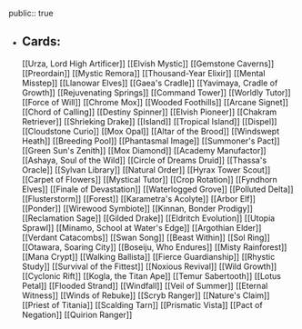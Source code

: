 public:: true
- ## Cards:
	[[Urza, Lord High Artificer]]
	[[Elvish Mystic]]
	[[Gemstone Caverns]]
	[[Preordain]]
	[[Mystic Remora]]
	[[Thousand-Year Elixir]]
	[[Mental Misstep]]
	[[Llanowar Elves]]
	[[Gaea's Cradle]]
	[[Yavimaya, Cradle of Growth]]
	[[Rejuvenating Springs]]
	[[Command Tower]]
	[[Worldly Tutor]]
	[[Force of Will]]
	[[Chrome Mox]]
	[[Wooded Foothills]]
	[[Arcane Signet]]
	[[Chord of Calling]]
	[[Destiny Spinner]]
	[[Elvish Pioneer]]
	[[Chakram Retriever]]
	[[Shrieking Drake]]
	[[Island]]
	[[Tropical Island]]
	[[Dispel]]
	[[Cloudstone Curio]]
	[[Mox Opal]]
	[[Altar of the Brood]]
	[[Windswept Heath]]
	[[Breeding Pool]]
	[[Phantasmal Image]]
	[[Summoner's Pact]]
	[[Green Sun's Zenith]]
	[[Mox Diamond]]
	[[Academy Manufactor]]
	[[Ashaya, Soul of the Wild]]
	[[Circle of Dreams Druid]]
	[[Thassa's Oracle]]
	[[Sylvan Library]]
	[[Natural Order]]
	[[Hyrax Tower Scout]]
	[[Carpet of Flowers]]
	[[Mystical Tutor]]
	[[Crop Rotation]]
	[[Fyndhorn Elves]]
	[[Finale of Devastation]]
	[[Waterlogged Grove]]
	[[Polluted Delta]]
	[[Flusterstorm]]
	[[Forest]]
	[[Karametra's Acolyte]]
	[[Arbor Elf]]
	[[Ponder]]
	[[Wirewood Symbiote]]
	[[Kinnan, Bonder Prodigy]]
	[[Reclamation Sage]]
	[[Gilded Drake]]
	[[Eldritch Evolution]]
	[[Utopia Sprawl]]
	[[Minamo, School at Water's Edge]]
	[[Argothian Elder]]
	[[Verdant Catacombs]]
	[[Swan Song]]
	[[Beast Within]]
	[[Sol Ring]]
	[[Otawara, Soaring City]]
	[[Boseiju, Who Endures]]
	[[Misty Rainforest]]
	[[Mana Crypt]]
	[[Walking Ballista]]
	[[Fierce Guardianship]]
	[[Rhystic Study]]
	[[Survival of the Fittest]]
	[[Noxious Revival]]
	[[Wild Growth]]
	[[Cyclonic Rift]]
	[[Kogla, the Titan Ape]]
	[[Temur Sabertooth]]
	[[Lotus Petal]]
	[[Flooded Strand]]
	[[Windfall]]
	[[Veil of Summer]]
	[[Eternal Witness]]
	[[Winds of Rebuke]]
	[[Scryb Ranger]]
	[[Nature's Claim]]
	[[Priest of Titania]]
	[[Scalding Tarn]]
	[[Prismatic Vista]]
	[[Pact of Negation]]
	[[Quirion Ranger]]
